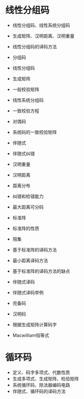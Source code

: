 # 线性分组码
- 线性分组码、线性系统分组码
- 生成矩阵、汉明距离、汉明重量
- 线性分组码的译码方法

- 分组码
- 线性分组码
- 生成矩阵
- 一般校验矩阵
- 线性系统分组码
- 一致校验方程
- 对偶码
- 系统码的一致校验矩阵
- 伴随式
- 伴随式纠错
- 汉明重量
- 汉明距离
- 距离分布
- 纠错和检错能力
- 最大距离可分码
- 标准阵
- 标准阵的性质
- 陪集
- 基于标准阵的译码方法
- 最小距离译码方法
- 基于标准阵的译码方法的缺点
- 伴随式译码
- 伴随式译码举例
- 完备码
- 汉明码

- 根据生成矩阵计算码字
- Macwilliam恒等式

# 循环码
- 定义、码字多项式、代数性质
- 生成多项式、生成矩阵、检验矩阵
- 系统循环码、除法器编码电路
- 伴随式、循环码的译码方法

